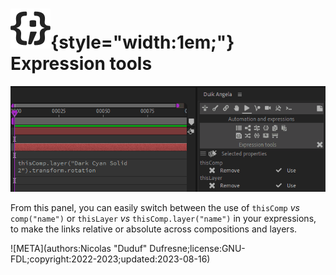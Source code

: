 # ![](../../../img/duik/icons/expression.svg){style="width:1em;"} Expression tools

![](../../../img/duik/automation/expression-tools.gif)

From this panel, you can easily switch between the use of `thisComp` *vs* `comp("name")` or `thisLayer` *vs* `thisComp.layer("name")` in your expressions, to make the links relative or absolute across compositions and layers.


![META](authors:Nicolas "Duduf" Dufresne;license:GNU-FDL;copyright:2022-2023;updated:2023-08-16)
